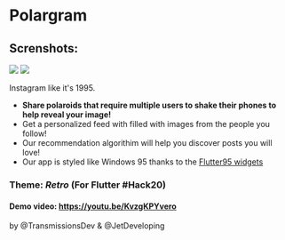 # Polargram

## Screnshots:

![](https://firebasestorage.googleapis.com/v0/b/flutter-community-hack20.appspot.com/o/170f65a0-b7da-11ea-df98-81722bfb0757%2FImages.Image1-d609b4d2-4643-4f38-bb61-8cb6b9393ba8?alt=media&token=10c2a229-c120-4a12-b9a2-d8b236fc0975) ![](https://firebasestorage.googleapis.com/v0/b/flutter-community-hack20.appspot.com/o/170f65a0-b7da-11ea-df98-81722bfb0757%2FImages.Image2-35f42476-245c-4074-bee4-af8fa3d6424e?alt=media&token=a4e540e0-74d8-4790-a19b-9d87b165960f)

Instagram like it's 1995.

- **Share polaroids that require multiple users to shake their phones to help reveal your image!**
- Get a personalized feed with filled with images from the people you follow!
- Our recommendation algorithim will help you discover posts you will love!
- Our app is styled like Windows 95 thanks to the [Flutter95 widgets](https://github.com/miquelbeltran/flutter95/)

### Theme: _Retro_ (For Flutter #Hack20)

#### Demo video: https://youtu.be/KvzgKPYvero

by @TransmissionsDev & @JetDeveloping
